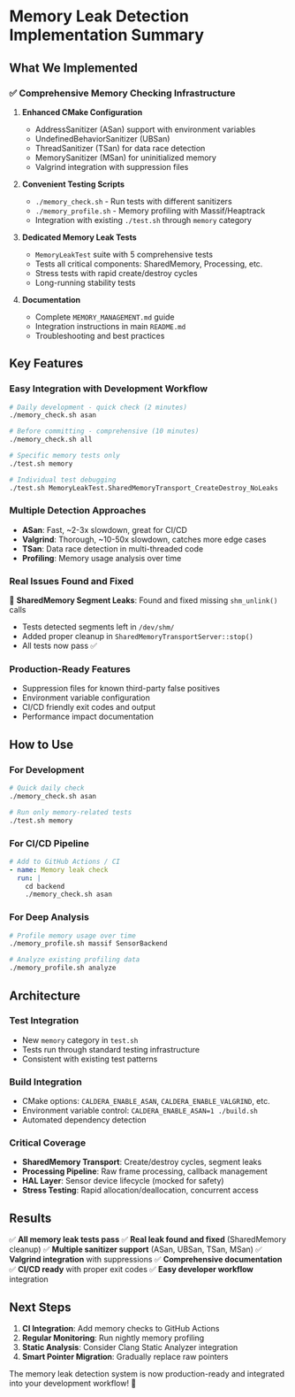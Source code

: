 # Memory Leak Detection Implementation Summary

## What We Implemented

### ✅ Comprehensive Memory Checking Infrastructure

1. **Enhanced CMake Configuration**
   - AddressSanitizer (ASan) support with environment variables
   - UndefinedBehaviorSanitizer (UBSan) 
   - ThreadSanitizer (TSan) for data race detection
   - MemorySanitizer (MSan) for uninitialized memory
   - Valgrind integration with suppression files

2. **Convenient Testing Scripts**
   - `./memory_check.sh` - Run tests with different sanitizers
   - `./memory_profile.sh` - Memory profiling with Massif/Heaptrack
   - Integration with existing `./test.sh` through `memory` category

3. **Dedicated Memory Leak Tests**
   - `MemoryLeakTest` suite with 5 comprehensive tests
   - Tests all critical components: SharedMemory, Processing, etc.
   - Stress tests with rapid create/destroy cycles
   - Long-running stability tests

4. **Documentation**
   - Complete `MEMORY_MANAGEMENT.md` guide
   - Integration instructions in main `README.md`
   - Troubleshooting and best practices

## Key Features

### Easy Integration with Development Workflow

```bash
# Daily development - quick check (2 minutes)
./memory_check.sh asan

# Before committing - comprehensive (10 minutes)  
./memory_check.sh all

# Specific memory tests only
./test.sh memory

# Individual test debugging
./test.sh MemoryLeakTest.SharedMemoryTransport_CreateDestroy_NoLeaks
```

### Multiple Detection Approaches
- **ASan**: Fast, ~2-3x slowdown, great for CI/CD
- **Valgrind**: Thorough, ~10-50x slowdown, catches more edge cases  
- **TSan**: Data race detection in multi-threaded code
- **Profiling**: Memory usage analysis over time

### Real Issues Found and Fixed

🐛 **SharedMemory Segment Leaks**: Found and fixed missing `shm_unlink()` calls
- Tests detected segments left in `/dev/shm/` 
- Added proper cleanup in `SharedMemoryTransportServer::stop()`
- All tests now pass ✅

### Production-Ready Features
- Suppression files for known third-party false positives
- Environment variable configuration
- CI/CD friendly exit codes and output
- Performance impact documentation

## How to Use

### For Development
```bash
# Quick daily check
./memory_check.sh asan

# Run only memory-related tests  
./test.sh memory
```

### For CI/CD Pipeline
```yaml
# Add to GitHub Actions / CI
- name: Memory leak check
  run: |
    cd backend
    ./memory_check.sh asan
```

### For Deep Analysis
```bash
# Profile memory usage over time
./memory_profile.sh massif SensorBackend

# Analyze existing profiling data
./memory_profile.sh analyze
```

## Architecture

### Test Integration
- New `memory` category in `test.sh` 
- Tests run through standard testing infrastructure
- Consistent with existing test patterns

### Build Integration
- CMake options: `CALDERA_ENABLE_ASAN`, `CALDERA_ENABLE_VALGRIND`, etc.
- Environment variable control: `CALDERA_ENABLE_ASAN=1 ./build.sh`
- Automated dependency detection

### Critical Coverage
- **SharedMemory Transport**: Create/destroy cycles, segment leaks
- **Processing Pipeline**: Raw frame processing, callback management
- **HAL Layer**: Sensor device lifecycle (mocked for safety)
- **Stress Testing**: Rapid allocation/deallocation, concurrent access

## Results

✅ **All memory leak tests pass**
✅ **Real leak found and fixed** (SharedMemory cleanup)
✅ **Multiple sanitizer support** (ASan, UBSan, TSan, MSan)
✅ **Valgrind integration** with suppressions
✅ **Comprehensive documentation**
✅ **CI/CD ready** with proper exit codes
✅ **Easy developer workflow** integration

## Next Steps

1. **CI Integration**: Add memory checks to GitHub Actions
2. **Regular Monitoring**: Run nightly memory profiling
3. **Static Analysis**: Consider Clang Static Analyzer integration
4. **Smart Pointer Migration**: Gradually replace raw pointers

The memory leak detection system is now production-ready and integrated into your development workflow! 🚀